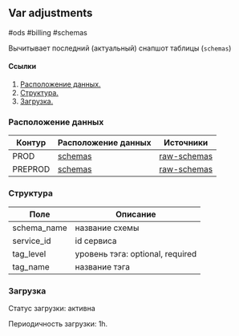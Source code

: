 ## Var adjustments
#ods #billing #schemas

Вычитывает последний (актуальный) снапшот таблицы (`schemas`)

#### Ссылки
1. [Расположение данных.](#расположение-данных)
2. [Структура.](#структура)
3. [Загрузка.](#загрузка)


### Расположение данных
| Контур  | Расположение данных                                                                                         | Источники                                                                                                                                         |
|---------|-------------------------------------------------------------------------------------------------------------|---------------------------------------------------------------------------------------------------------------------------------------------------|
| PROD    | [schemas](https://yt.yandex-team.ru/hahn/navigation?path=//home/cloud-dwh/data/prod/ods/billing/schemas)    | [raw-schemas](https://yt.yandex-team.ru/hahn/navigation?path=//home/cloud-dwh/data/prod/raw/ydb/billing/hardware/default/billing/meta/schemas)    |
| PREPROD | [schemas](https://yt.yandex-team.ru/hahn/navigation?path=//home/cloud-dwh/data/preprod/ods/billing/schemas) | [raw-schemas](https://yt.yandex-team.ru/hahn/navigation?path=//home/cloud-dwh/data/preprod/raw/ydb/billing/hardware/default/billing/meta/schemas) |


### Структура
| Поле        | Описание                         |
|-------------|----------------------------------|
| schema_name | название схемы                   |
| service_id  | id сервиса                       |
| tag_level   | уровень тэга: optional, required |
| tag_name    | название тэга                    |


### Загрузка

Статус загрузки: активна

Периодичность загрузки: 1h.

